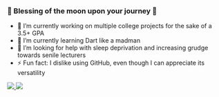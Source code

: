 ### 🧿 Blessing of the moon upon your journey 🧿

- 🔭 I’m currently working on multiple college projects for the sake of a 3.5+ GPA
- 🌱 I’m currently learning Dart like a madman
- 🤔 I’m looking for help with sleep deprivation and increasing grudge towards senile lecturers
- ⚡ Fun fact: I dislike using GitHub, even though I can appreciate its versatility

<div>
  <a href="">
    <img src="https://github-readme-stats.vercel.app/api?username=FXLJA&include_all_commits=true&show_icons=true&count_private=true&theme=react">
  </a>
  <a href="">
    <img src="https://github-readme-stats.vercel.app/api/top-langs/?username=FXLJA&langs_count=8&exclude_repo=hrd-biemers&layout=compact&theme=react">
  </a>	
</div>
